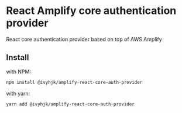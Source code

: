 # React Amplify core authentication provider

React core authentication provider based on top of AWS Amplify

## Install

with NPM:

```bash
npm install @ivyhjk/amplify-react-core-auth-provider
```

with yarn:

```bash
yarn add @ivyhjk/amplify-react-core-auth-provider
```
